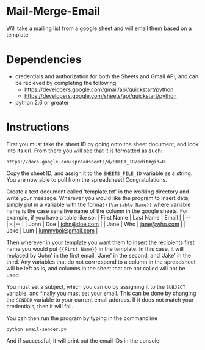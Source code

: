 # Mail-Merge-Email
Will take a mailing list from a google sheet and will email them based on a template

# Dependencies

* credentials and authorization for both the Sheets and Gmail API, and can be recieved by completing the following:
    * https://developers.google.com/gmail/api/quickstart/python
    * https://developers.google.com/sheets/api/quickstart/python
* python 2.6 or greater


# Instructions
First you must take the sheet ID by going onto the sheet document, and look into its url. From there you will see that it is formatted as such:
```
https://docs.google.com/spreadsheets/d/SHEET_ID/edit#gid=0
```

Copy the sheet ID, and assign it to the `SHEETS_FILE_ID` variable as a string. You are now able to pull from the spreadsheet! Congratulations.

Create a text document called 'template.txt' in the working directory and write your message. Wherever you would like the program to insert data, simply put in a variable with the format `{{Variable Name}}` where variable name is the case sensitive name of the column in the google sheets. For example, if you have a table like so:
| First Name  | Last Name  |  Email |
|:--|:-:|--:|
| Jonn  | Doe  | john@doe.com  |
|  Jane | Who  |  jane@who.com |
| Jake  | Lum  | lummyboi@gmail.com  |

Then wherever in your template you want them to insert the recipients first name you would put `{{First Name}}` in the template. In this case, it will replaced by 'John' in the first email, 'Jane' in the second, and 'Jake' in the third. Any variables that do not corrrespond to a column in the spreadsheet will be left as is, and columns in the sheet that are not called will not be used.

You must set a subject, which you can do by assigning it to the `SUBJECT` variable, and finally you must set your email. This can be done by changing the `SENDER` variable to your current email address. If it does not match your credentials, then it will fail.

You can then run the program by typing in the commandline
```
python email-sender.py
```

And if successful, it will print out the email IDs in the console.
